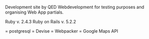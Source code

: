Development site by QED Webdevelopment for testing purposes and organising Web App partials.

Ruby v. 2.4.3
Ruby on Rails v. 5.2.2

= postgresql
= Devise
= Webpacker
= Google Maps API

